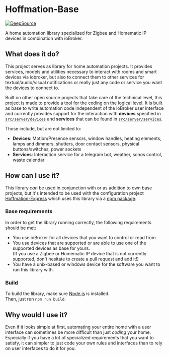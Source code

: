 # Hoffmation-Base
[![DeepSource](https://deepsource.io/gh/theimo1221/Hoffmation-Base.svg/?label=active+issues&show_trend=true&token=Ec4T7omgYOMMc4ezxv_9bHk9)](https://deepsource.io/gh/theimo1221/Hoffmation-Base/?ref=repository-badge)

A home automation library specialized for Zigbee and Homematic IP devices in combination with ioBroker.
## What does it do?
This project serves as library for home automation projects. It provides services, models and utilities necessary to interact with rooms and smart devices via iobroker, but also to connect them to other services for textual/audio/visual notifications or really just any code or service you want the devices to connect to.

Built on other open source projects that take care of the technical level, this project is made to provide a tool for the coding on the logical level. It is built as base to write automation code independent of the ioBroker user interface and currently provides support for the interaction with **devices** specified in [`src/server/devices`](src/server/devices) and **services** that can be found in [`src/server/services`](src/server/devices).

Those include, but are not limited to:

- **Devices**: Motion/Presence sensors, window handles, heating elements, lamps and dimmers, shutters, door contact sensors, physical buttons/switches, power sockets
- **Services**: Interaction service for a telegram bot, weather, sonos control, waste calendar

## How can I use it?
This library *can* be used in conjunction with or as addition to own base projects, but it's intended to be used with the configuration project [Hoffmation-Express](https://github.com/theimo1221/Hoffmation-Express) which uses this library via a [npm package](https://www.npmjs.com/package/hoffmation-base).

### Base requirements
In order to get the library running correctly, the following requirements should be met:
* You use ioBroker for all devices that you want to control or read from
* You use devices that are supported or are able to use one of the supported devices as base for yours.  
  (If you use a Zigbee or Homematic IP device that is not currently supported, don't hesitate to create a pull request and add it!)
* You have a unix-based or windows device for the software you want to run this library with.

### Build
To build the library, make sure [Node.js](https://nodejs.org/en/download/) is installed.  
Then, just run `npm run build`.

## Why would I use it?
Even if it looks simple at first, automating your entire home with a user interface can sometimes be more difficult than just *coding* your home.  
Especially if you have a lot of specialized requirements that you want to satisfy, it can simpler to just code your own rules and interfaces than to rely on user interfaces to do it for you.  